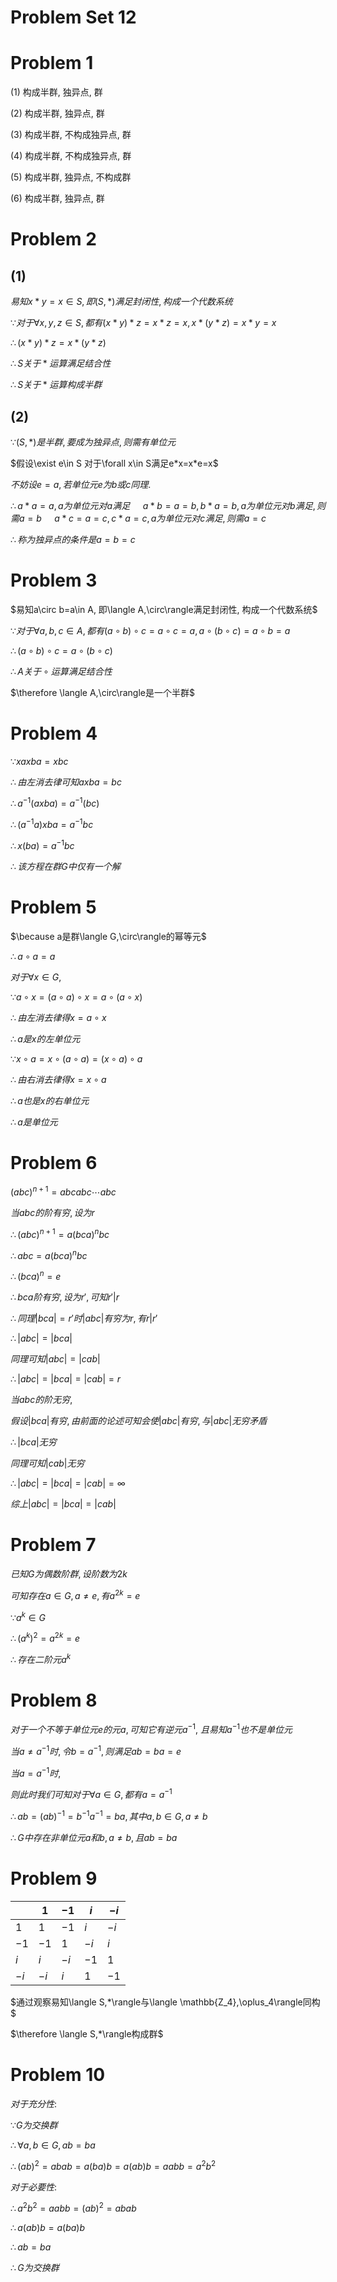 # Problem Set 12

# Problem 1

(1) 构成半群, 独异点, 群

(2) 构成半群, 独异点, 群

(3) 构成半群, 不构成独异点, 群

(4) 构成半群, 不构成独异点, 群

(5) 构成半群, 独异点, 不构成群

(6) 构成半群, 独异点, 群


# Problem 2

## (1)

$易知x*y=x\in S, 即(S,*)满足封闭性, 构成一个代数系统$

$\because 对于\forall x,y,z\in S, 都有(x*y)*z=x*z=x, x*(y*z)=x*y=x$

$\therefore (x*y)*z=x*(y*z)$

$\therefore S关于*运算满足结合性$

$\therefore S关于*运算构成半群$

## (2)

$\because (S,*)是半群, 要成为独异点, 则需有单位元$

$假设\exist e\in S 对于\forall x\in S满足e*x=x*e=x$

$不妨设e=a, 若单位元e为b或c同理.$

$\therefore a*a=a, a为单位元对a满足$
$\quad a*b=a=b, b*a=b, a为单位元对b满足, 则需a=b$
$\quad a*c=a=c, c*a=c, a为单位元对c满足, 则需a=c$

$\therefore 称为独异点的条件是a=b=c$


# Problem 3

$易知a\circ b=a\in A, 即\langle A,\circ\rangle满足封闭性, 构成一个代数系统$

$\because 对于\forall a,b,c\in A, 都有(a\circ b)\circ c=a\circ c=a, a\circ (b\circ c)=a\circ b=a$

$\therefore (a\circ b)\circ c=a\circ (b\circ c)$

$\therefore A关于\circ 运算满足结合性$

$\therefore \langle A,\circ\rangle是一个半群$


# Problem 4

$\because x a x b a = x b c$

$\therefore 由左消去律可知 a x b a = b c$

$\therefore a^{-1} (a x b a) = a^{-1}(b c)$

$\therefore (a^{-1} a) x b a = a^{-1} b c$

$\therefore x (b a) = a^{-1} b c$

$\therefore 该方程在群G中仅有一个解$


# Problem 5

$\because a是群\langle G,\circ\rangle的幂等元$

$\therefore a\circ a=a$

$对于\forall x\in G,$

$\because a\circ x=(a\circ a)\circ x=a\circ (a\circ x)$

$\therefore 由左消去律得x=a\circ x$

$\therefore a是x的左单位元$

$\because x\circ a=x\circ (a\circ a)=(x\circ a)\circ a$

$\therefore 由右消去律得x=x\circ a$

$\therefore a也是x的右单位元$

$\therefore a是单位元$


# Problem 6

$(abc)^{n+1}=abcabc\cdots abc$

$当abc的阶有穷, 设为r$

$\therefore (abc)^{n+1}=a(bca)^nbc$

$\therefore abc=a(bca)^nbc$

$\therefore (bca)^n=e$

$\therefore bca阶有穷, 设为r', 可知r'|r$

$\therefore 同理 |bca|=r'时|abc|有穷为r, 有r|r'$

$\therefore |abc|=|bca|$

$同理可知 |abc|=|cab|$

$\therefore |abc|=|bca|=|cab|=r$

$当abc的阶无穷,$

$假设|bca|有穷, 由前面的论述可知会使|abc|有穷, 与|abc|无穷矛盾$

$\therefore |bca|无穷$

$同理可知|cab|无穷$

$\therefore |abc|=|bca|=|cab|=\infty$

$综上|abc|=|bca|=|cab|$


# Problem 7

$已知G为偶数阶群, 设阶数为2k$

$可知存在a\in G, a\neq e, 有a^{2k}=e$

$\because a^k\in G$

$\therefore (a^k)^2=a^{2k}=e$

$\therefore 存在二阶元a^k$

# Problem 8

$对于一个不等于单位元e的元a, 可知它有逆元a^{-1},$
$且易知a^{-1}也不是单位元$

$当a\neq a^{-1}时, 令b=a^{-1}, 则满足ab=ba=e$

$当a=a^{-1}时,$

$则此时我们可知对于\forall a\in G, 都有a=a^{-1}$

$\therefore ab=(ab)^{-1}=b^{-1}a^{-1}=ba, 其中a,b\in G, a\neq b$

$\therefore G中存在非单位元a和b, a\neq b, 且ab=ba$

# Problem 9

|      | $1$  | $-1$ | $i$  | $-i$ |
| ---- | ---- | ---- | ---- | ---- |
| $1$  | $1$  | $-1$ | $i$  | $-i$ |
| $-1$ | $-1$ | $1$  | $-i$ | $i$  |
| $i$  | $i$  | $-i$ | $-1$ | $1$  |
| $-i$ | $-i$ | $i$  | $1$  | $-1$ |

$通过观察易知\langle S,*\rangle与\langle \mathbb{Z_4},\oplus_4\rangle同构$

$\therefore \langle S,*\rangle构成群$

# Problem 10

$对于充分性:$

$\because G为交换群$

$\therefore \forall a,b\in G, ab=ba$

$\therefore (ab)^2=abab=a(ba)b=a(ab)b=aabb=a^2b^2$

$对于必要性:$

$\therefore a^2b^2=aabb=(ab)^2=abab$

$\therefore a(ab)b=a(ba)b$

$\therefore ab=ba$

$\therefore G为交换群$